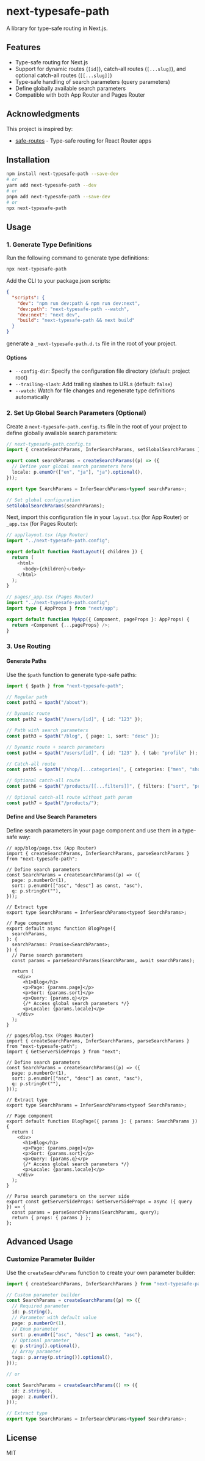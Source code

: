 # next-typesafe-path

A library for type-safe routing in Next.js.

## Features

- Type-safe routing for Next.js
- Support for dynamic routes (`[id]`), catch-all routes (`[...slug]`), and optional catch-all routes (`[[...slug]]`)
- Type-safe handling of search parameters (query parameters)
- Define globally available search parameters
- Compatible with both App Router and Pages Router

## Acknowledgments

This project is inspired by:
- [safe-routes](https://github.com/yesmeck/safe-routes) - Type-safe routing for React Router apps


## Installation

```bash
npm install next-typesafe-path --save-dev
# or
yarn add next-typesafe-path --dev
# or
pnpm add next-typesafe-path --save-dev
# or
npx next-typesafe-path
```

## Usage

### 1. Generate Type Definitions

Run the following command to generate type definitions:

```bash
npx next-typesafe-path
```

Add the CLI to your package.json scripts:

```json
{
  "scripts": {
    "dev": "npm run dev:path & npm run dev:next",
    "dev:path": "next-typesafe-path --watch",
    "dev:next": "next dev",
    "build": "next-typesafe-path && next build"
  }
}
```

generate a `_next-typesafe-path.d.ts` file in the root of your project.

#### Options

- `--config-dir`: Specify the configuration file directory (default: project root)
- `--trailing-slash`: Add trailing slashes to URLs (default: `false`)
- `--watch`: Watch for file changes and regenerate type definitions automatically

### 2. Set Up Global Search Parameters (Optional)

Create a `next-typesafe-path.config.ts` file in the root of your project to define globally available search parameters:

```typescript
// next-typesafe-path.config.ts
import { createSearchParams, InferSearchParams, setGlobalSearchParams } from "next-typesafe-path";

export const searchParams = createSearchParams((p) => ({
  // Define your global search parameters here
  locale: p.enumOr(["en", "ja"], "ja").optional(),
}));

export type SearchParams = InferSearchParams<typeof searchParams>;

// Set global configuration
setGlobalSearchParams(searchParams);
```

Next, import this configuration file in your `layout.tsx` (for App Router) or `_app.tsx` (for Pages Router):

```typescript
// app/layout.tsx (App Router)
import "../next-typesafe-path.config";

export default function RootLayout({ children }) {
  return (
    <html>
      <body>{children}</body>
    </html>
  );
}
```

```typescript
// pages/_app.tsx (Pages Router)
import "../next-typesafe-path.config";
import type { AppProps } from "next/app";

export default function MyApp({ Component, pageProps }: AppProps) {
  return <Component {...pageProps} />;
}
```

### 3. Use Routing

#### Generate Paths

Use the `$path` function to generate type-safe paths:

```typescript
import { $path } from "next-typesafe-path";

// Regular path
const path1 = $path("/about");

// Dynamic route
const path2 = $path("/users/[id]", { id: "123" });

// Path with search parameters
const path3 = $path("/blog", { page: 1, sort: "desc" });

// Dynamic route + search parameters
const path4 = $path("/users/[id]", { id: "123" }, { tab: "profile" });

// Catch-all route
const path5 = $path("/shop/[...categories]", { categories: ["men", "shoes"] });

// Optional catch-all route
const path6 = $path("/products/[[...filters]]", { filters: ["sort", "price"] });

// Optional catch-all route without path param
const path7 = $path("/products/");
```

#### Define and Use Search Parameters

Define search parameters in your page component and use them in a type-safe way:

```tsx
// app/blog/page.tsx (App Router)
import { createSearchParams, InferSearchParams, parseSearchParams } from "next-typesafe-path";

// Define search parameters
const SearchParams = createSearchParams((p) => ({
  page: p.numberOr(1),
  sort: p.enumOr(["asc", "desc"] as const, "asc"),
  q: p.stringOr(""),
}));

// Extract type
export type SearchParams = InferSearchParams<typeof SearchParams>;

// Page component
export default async function BlogPage({
  searchParams,
}: {
  searchParams: Promise<SearchParams>;
}) {
  // Parse search parameters
  const params = parseSearchParams(SearchParams, await searchParams);

  return (
    <div>
      <h1>Blog</h1>
      <p>Page: {params.page}</p>
      <p>Sort: {params.sort}</p>
      <p>Query: {params.q}</p>
      {/* Access global search parameters */}
      <p>Locale: {params.locale}</p>
    </div>
  );
}
```

```tsx
// pages/blog.tsx (Pages Router)
import { createSearchParams, InferSearchParams, parseSearchParams } from "next-typesafe-path";
import { GetServerSideProps } from "next";

// Define search parameters
const SearchParams = createSearchParams((p) => ({
  page: p.numberOr(1),
  sort: p.enumOr(["asc", "desc"] as const, "asc"),
  q: p.stringOr(""),
}));

// Extract type
export type SearchParams = InferSearchParams<typeof SearchParams>;

// Page component
export default function BlogPage({ params }: { params: SearchParams }) {
  return (
    <div>
      <h1>Blog</h1>
      <p>Page: {params.page}</p>
      <p>Sort: {params.sort}</p>
      <p>Query: {params.q}</p>
      {/* Access global search parameters */}
      <p>Locale: {params.locale}</p>
    </div>
  );
}

// Parse search parameters on the server side
export const getServerSideProps: GetServerSideProps = async ({ query }) => {
  const params = parseSearchParams(SearchParams, query);
  return { props: { params } };
};
```

## Advanced Usage

### Customize Parameter Builder

Use the `createSearchParams` function to create your own parameter builder:

```typescript
import { createSearchParams, InferSearchParams } from "next-typesafe-path";

// Custom parameter builder
const SearchParams = createSearchParams((p) => ({
  // Required parameter
  id: p.string(),
  // Parameter with default value
  page: p.numberOr(1),
  // Enum parameter
  sort: p.enumOr(["asc", "desc"] as const, "asc"),
  // Optional parameter
  q: p.string().optional(),
  // Array parameter
  tags: p.array(p.string()).optional(),
}));

// or

const SearchParams = createSearchParams(() => ({
  id: z.string(),
  page: z.number(),
}));

// Extract type
export type SearchParams = InferSearchParams<typeof SearchParams>;
```

## License

MIT
